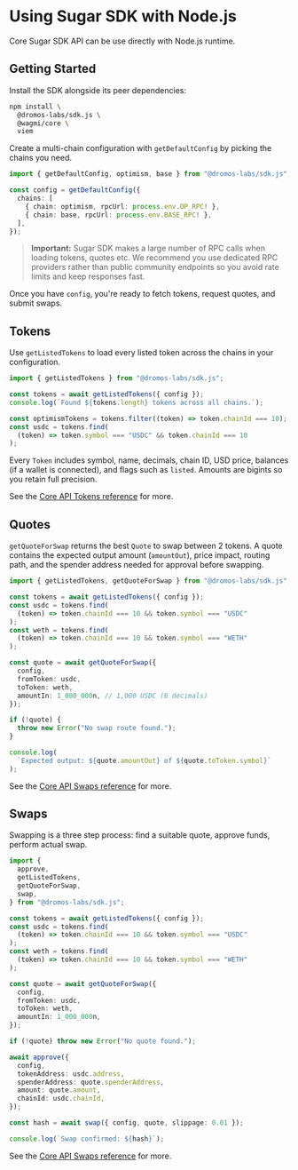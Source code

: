 # Using Sugar SDK with Node.js

Core Sugar SDK API can be use directly with Node.js runtime.

## Getting Started

Install the SDK alongside its peer dependencies:

```bash
npm install \
  @dromos-labs/sdk.js \
  @wagmi/core \
  viem
```

Create a multi-chain configuration with `getDefaultConfig` by picking the chains you need.

```typescript
import { getDefaultConfig, optimism, base } from "@dromos-labs/sdk.js";

const config = getDefaultConfig({
  chains: [
    { chain: optimism, rpcUrl: process.env.OP_RPC! },
    { chain: base, rpcUrl: process.env.BASE_RPC! },
  ],
});
```

> **Important:** Sugar SDK makes a large number of RPC calls when loading tokens, quotes etc. We recommend you use dedicated RPC providers rather than public community endpoints so you avoid rate limits and keep responses fast.

Once you have `config`, you're ready to fetch tokens, request quotes, and submit swaps.

## Tokens

Use `getListedTokens` to load every listed token across the chains in your configuration.

```typescript
import { getListedTokens } from "@dromos-labs/sdk.js";

const tokens = await getListedTokens({ config });
console.log(`Found ${tokens.length} tokens across all chains.`);

const optimismTokens = tokens.filter((token) => token.chainId === 10);
const usdc = tokens.find(
  (token) => token.symbol === "USDC" && token.chainId === 10
);
```

Every `Token` includes symbol, name, decimals, chain ID, USD price, balances (if a wallet is connected), and flags such as `listed`. Amounts are bigints so you retain full precision.

See the [Core API Tokens reference](/api/tokens) for more.

## Quotes

`getQuoteForSwap` returns the best `Quote` to swap between 2 tokens. A quote contains the expected output amount (`amountOut`), price impact, routing path, and the spender address needed for approval before swapping.

```typescript
import { getListedTokens, getQuoteForSwap } from "@dromos-labs/sdk.js";

const tokens = await getListedTokens({ config });
const usdc = tokens.find(
  (token) => token.chainId === 10 && token.symbol === "USDC"
);
const weth = tokens.find(
  (token) => token.chainId === 10 && token.symbol === "WETH"
);

const quote = await getQuoteForSwap({
  config,
  fromToken: usdc,
  toToken: weth,
  amountIn: 1_000_000n, // 1,000 USDC (6 decimals)
});

if (!quote) {
  throw new Error("No swap route found.");
}

console.log(
  `Expected output: ${quote.amountOut} of ${quote.toToken.symbol}`
);
```

See the [Core API Swaps reference](/api/swaps) for more.

## Swaps

Swapping is a three step process: find a suitable quote, approve funds, perform actual swap.

```typescript
import {
  approve,
  getListedTokens,
  getQuoteForSwap,
  swap,
} from "@dromos-labs/sdk.js";

const tokens = await getListedTokens({ config });
const usdc = tokens.find(
  (token) => token.chainId === 10 && token.symbol === "USDC"
);
const weth = tokens.find(
  (token) => token.chainId === 10 && token.symbol === "WETH"
);

const quote = await getQuoteForSwap({
  config,
  fromToken: usdc,
  toToken: weth,
  amountIn: 1_000_000n,
});

if (!quote) throw new Error("No quote found.");

await approve({
  config,
  tokenAddress: usdc.address,
  spenderAddress: quote.spenderAddress,
  amount: quote.amount,
  chainId: usdc.chainId,
});

const hash = await swap({ config, quote, slippage: 0.01 });

console.log(`Swap confirmed: ${hash}`);
```

See the [Core API Swaps reference](/api/swaps) for more.
